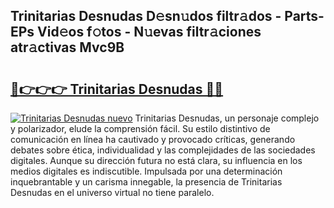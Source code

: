 ## Trinitarias Desnudas D𝚎sn𝚞dos filtr𝚊dos - Parts-EPs Vid𝚎os f𝚘tos - N𝚞evas filtr𝚊ciones atr𝚊ctivas Mvc9B

# <h2><a href="http://mb64pu.tromn.icu/?c=Trinitarias+Desnudas">🔗👉👉👉 Trinitarias Desnudas 🔗🔗</a></h2>

[![Trinitarias Desnudas nuevo](https://i.imgur.com/pEAQMta.gif)](http://mb64pu.tromn.icu/?c=Trinitarias+Desnudas)
Trinitarias Desnudas, un personaje complejo y polarizador, elude la comprensión fácil. Su estilo distintivo de comunicación en línea ha cautivado y provocado críticas, generando debates sobre ética, individualidad y las complejidades de las sociedades digitales. Aunque su dirección futura no está clara, su influencia en los medios digitales es indiscutible. Impulsada por una determinación inquebrantable y un carisma innegable, la presencia de Trinitarias Desnudas en el universo virtual no tiene paralelo.
